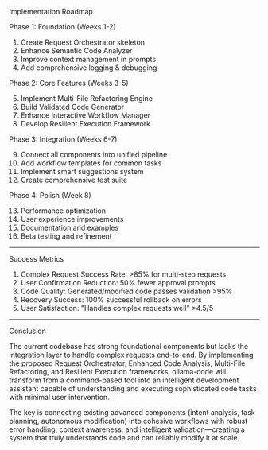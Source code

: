 Implementation Roadmap

Phase 1: Foundation (Weeks 1-2)

1. Create Request Orchestrator skeleton
2. Enhance Semantic Code Analyzer
3. Improve context management in prompts
4. Add comprehensive logging & debugging

Phase 2: Core Features (Weeks 3-5)

5. Implement Multi-File Refactoring Engine
6. Build Validated Code Generator
7. Enhance Interactive Workflow Manager
8. Develop Resilient Execution Framework

Phase 3: Integration (Weeks 6-7)

9. Connect all components into unified pipeline
10. Add workflow templates for common tasks
11. Implement smart suggestions system
12. Create comprehensive test suite

Phase 4: Polish (Week 8)

13. Performance optimization
14. User experience improvements
15. Documentation and examples
16. Beta testing and refinement

---
Success Metrics

1. Complex Request Success Rate: >85% for multi-step requests
2. User Confirmation Reduction: 50% fewer approval prompts
3. Code Quality: Generated/modified code passes validation >95%
4. Recovery Success: 100% successful rollback on errors
5. User Satisfaction: "Handles complex requests well" >4.5/5

---
Conclusion

The current codebase has strong foundational components but lacks the integration layer to handle
complex requests end-to-end. By implementing the proposed Request Orchestrator, Enhanced Code
Analysis, Multi-File Refactoring, and Resilient Execution frameworks, ollama-code will transform from
 a command-based tool into an intelligent development assistant capable of understanding and
executing sophisticated code tasks with minimal user intervention.

The key is connecting existing advanced components (intent analysis, task planning, autonomous
modification) into cohesive workflows with robust error handling, context awareness, and intelligent
validation—creating a system that truly understands code and can reliably modify it at scale.